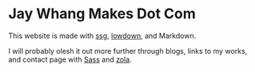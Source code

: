 # Jay Whang Makes Dot Com

This website is made with [ssg](https://romanzolotarev.com/ssg.html), [lowdown](https://kristaps.bsd.lv/lowdown/), and Markdown.

I will probably olesh it out more further through blogs, links to my works, and contact page with [Sass](https://sass-lang.com) and [zola](https://www.getzola.org).
